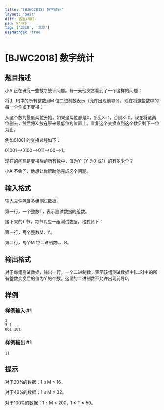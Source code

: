 ```yaml
---
title: "[BJWC2018] 数字统计"
layout: "post"
diff: 省选/NOI-
pid: P4476
tag: ['2018', '北京']
usemathjax: true
---
```


# [BJWC2018] 数字统计
## 题目描述

小A 正在研究一些数字统计问题。有一天他突然看到了一个这样的问题：

将[L..R]中的所有整数用M 位二进制数表示（允许出现前导0）。现在将这些数中的每一个作如下变换：

从这个数的最低两位开始，如果这两位都是0，那么X=1，否则X=0。现在将这两位删去，然后将X 放在原来最低位的位置上。重复这个变换直到这个数只剩下一位为止。

例如01001 的变换过程如下：

01001-->0100-->011-->00-->1。

现在的问题是变换后的所有数中，值为Y（Y 为0 或1）的有多少个？

小A 不会了，他想让你帮助他完成这个问题。
## 输入格式

输入文件包含多组测试数据。

第一行，一个整数T，表示测试数据的组数。

接下来的T 节，每节对应一组测试数据，格式如下：

第一行，两个整数M、Y。

第二行，两个M 位二进制数L、R。
## 输出格式

对于每组测试数据，输出一行，一个二进制数，表示该组测试数据中[L..R]中的所有整数变换后的值为Y 的个数。这里的二进制数不允许出现前导0。
## 样例

### 样例输入 #1
```
1
3 1
001 101
```
### 样例输出 #1
```
11
```
## 提示

对于20%的数据：1 ≤ M ≤ 16。

对于40%的数据：1 ≤ M ≤ 32。

对于100%的数据：1 ≤ M ≤ 200，1 ≤ T ≤ 50。

